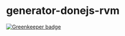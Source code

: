 # generator-donejs-rvm

[![Greenkeeper badge](https://badges.greenkeeper.io/imaustink/generator-donejs-rvm.svg)](https://greenkeeper.io/)
